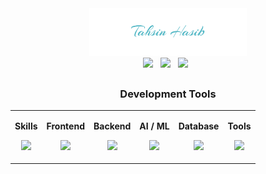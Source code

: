 <div align="center">
    <img src="/img/signature_1.png" width="50%">
</div>
<div align="center">
    <img src="https://visitcount.itsvg.in/api?id=tahsinhasib&label=Profile%20Views&icon=5&pretty=false"> &nbsp
<a href="https://codeforces.com/profile/tahsinhasib"><img src = "https://codeforces-readme-stats.vercel.app/api/badge?username=tahsinhasib" width="150px"></a> &nbsp
<a href="https://leetcode.com/tahsinhasib/"><img src = "https://img.shields.io/badge/dynamic/json?style=flat&labelColor=black&color=%23ffa116&label=Solved&query=solvedOverTotal&url=https%3A%2F%2Fleetcode-badge.vercel.app%2Fapi%2Fusers%2Ftahsinhasib&logo=leetcode&logoColor=yellow)](https://leetcode.com/tahsinhasib/) " width="150px"></a> &nbsp
</div>

<h2></h2>
<h3 align="center">Development Tools</h3>


<table>
    <tr>
        <td>
            <p align="center"><b>Skills</b></p>
            <p align="center">
                <img src="https://skillicons.dev/icons?i=cpp,cs,python,-&perline=3" />
            </p>
        </td>
        <td>
            <p align="center"><b>Frontend</b></p>
            <p align="center">
                <img src="https://skillicons.dev/icons?i=html,css,js,bootstrap&perline=3" />
            </p>
        </td>
        <td>
            <p align="center"><b>Backend</b></p>
            <p align="center">
    <img src="https://skillicons.dev/icons?i=cs,php,js,dotnet,nodejs&perline=3" />
</p>
        </td>
        <td>
            <p align="center"><b>AI / ML</b></p>
            <p align="center">
    <img src="https://skillicons.dev/icons?i=python,tensorflow,pycharm,-&perline=3" />
</p>
        </td>
        <td>
            <p align="center"><b>Database</b></p>
            <p align="center">
    <img src="https://skillicons.dev/icons?i=mysql,-,-,-&perline=3" />
</p>
        </td>
        <td>
            <p align="center"><b>Tools</b></p>
            <p align="center">
    <img src="https://skillicons.dev/icons?i=vscode,visualstudio,sublime,matlab,git,ps&perline=3" />
</p>
        </td>
    </tr>
</table>

<!--
<p align="center">
    <img src="https://skillicons.dev/icons?i=cpp,cs,python,js,html,css,bootstrap,dotnet,nodejs,php,tensorflow,ps,pycharm,sublime,vscode,visualstudio,git,matlab&perline=3" />
</p>
-->
